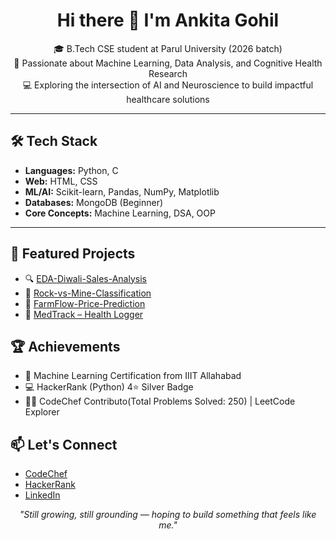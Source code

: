 <h1 align="center">Hi there 👋 I'm Ankita Gohil</h1>

<p align="center">
🎓 B.Tech CSE student at Parul University (2026 batch) <br>
🧠 Passionate about Machine Learning, Data Analysis, and Cognitive Health Research <br>
💻 Exploring the intersection of AI and Neuroscience to build impactful healthcare solutions
</p>

---

## 🛠️ Tech Stack

- **Languages:** Python, C  
- **Web:** HTML, CSS  
- **ML/AI:** Scikit-learn, Pandas, NumPy, Matplotlib  
- **Databases:** MongoDB (Beginner)  
- **Core Concepts:** Machine Learning, DSA, OOP  

---

## 🚀 Featured Projects

- 🔍 [EDA-Diwali-Sales-Analysis](https://github.com/Avgohil/EDA-Diwali-Sales-Analysis)  
- 🎯 [Rock-vs-Mine-Classification](https://github.com/Avgohil/rock-vs-mine-classification-)  
- 🌾 [FarmFlow-Price-Prediction](https://github.com/Avgohil/FarmFlow-Price-Prediction)  
- 💊 [MedTrack – Health Logger](https://github.com/Avgohil/Med-Track-) 

## 🏆 Achievements

- 🧠 Machine Learning Certification from IIIT Allahabad  
- 💻 HackerRank (Python)  4⭐ Silver Badge  
- 👩‍💻 CodeChef Contributo(Total Problems Solved: 250) | LeetCode Explorer  

## 📫 Let's Connect

- [CodeChef](https://www.codechef.com/users/ankitagohil29)  
- [HackerRank](https://www.hackerrank.com/profile/ankitagohil945)  
- [LinkedIn](https://www.linkedin.com/in/ankitagohil29)
  
<p align="center"><i>
"Still growing, still grounding — hoping to build something that feels like me."
</i></p>
